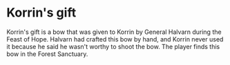 # Korrin's gift

Korrin's gift is a bow that was given to Korrin by General Halvarn during the Feast of Hope. Halvarn had crafted this bow by hand, and Korrin never used it because he said he wasn't worthy to shoot the bow. The player finds this bow in the Forest Sanctuary.
